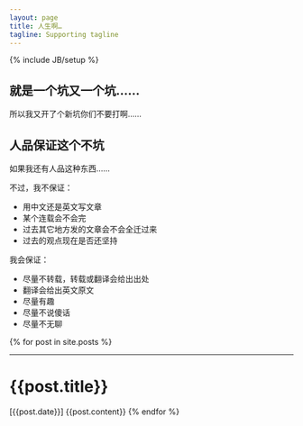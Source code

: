 ```yaml
---
layout: page
title: 人生啊…
tagline: Supporting tagline
---
```

{% include JB/setup %}

## 就是一个坑又一个坑……

所以我又开了个新坑你们不要打啊……

## 人品保证这个不坑

如果我还有人品这种东西……

不过，我不保证：

* 用中文还是英文写文章
* 某个连载会不会完 
* 过去其它地方发的文章会不会全迁过来
* 过去的观点现在是否还坚持


我会保证：

* 尽量不转载，转载或翻译会给出出处
* 翻译会给出英文原文
* 尽量有趣
* 尽量不说傻话
* 尽量不无聊


{% for post in site.posts %}
  <hr>
  <h1>{{post.title}}</h1>  
  [{{post.date}}]
  {{post.content}}
{% endfor %}
